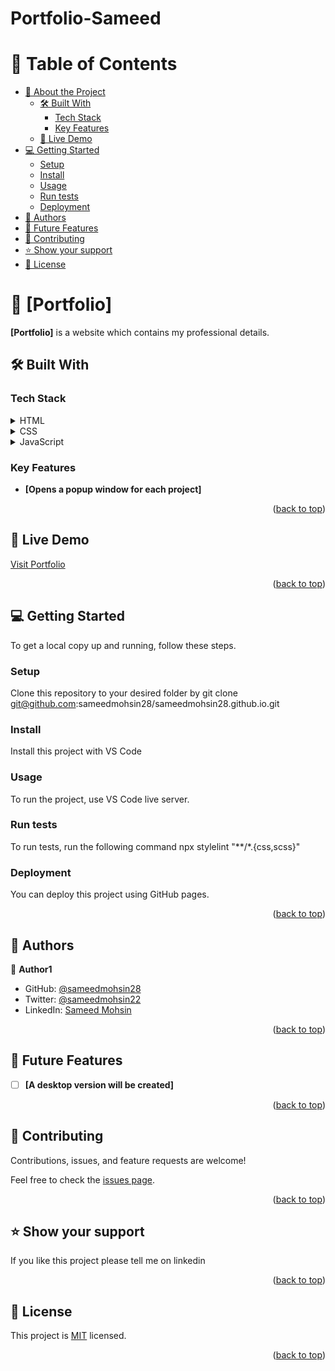 # Portfolio-Sameed
<a name="readme-top"></a>


# 📗 Table of Contents

- [📖 About the Project](#about-project)
  - [🛠 Built With](#built-with)
    - [Tech Stack](#tech-stack)
    - [Key Features](#key-features)
  - [🚀 Live Demo](#live-demo)
- [💻 Getting Started](#getting-started)
  - [Setup](#setup)
  <!-- - [Prerequisites](#prerequisites) -->
  - [Install](#install)
  - [Usage](#usage)
  - [Run tests](#run-tests)
  - [Deployment](#triangular_flag_on_post-deployment)
- [👥 Authors](#authors)
- [🔭 Future Features](#future-features)
- [🤝 Contributing](#contributing)
- [⭐️ Show your support](#support)
- [📝 License](#license)


# 📖 [Portfolio] <a name="about-project"></a>


**[Portfolio]** is a website which contains my professional details.

## 🛠 Built With <a name="built-with"></a>

### Tech Stack <a name="tech-stack"></a>

<details>
  <summary>HTML</summary>
  <ul>
    <li><a href="https://html.com/">HTML</a></li>
  </ul>
</details>

<details>
  <summary>CSS</summary>
  <ul>
    <li><a href="#">CSS</a></li>
  </ul>
</details>

<details>
  <summary>JavaScript</summary>
  <ul>
    <li><a href="#">JavaScript</a></li>
  </ul>
</details>


### Key Features <a name="key-features"></a>

- **[Opens a popup window for each project]**
<p align="right">(<a href="#readme-top">back to top</a>)</p>


## 🚀 Live Demo <a name="live-demo"></a>

<a href="https://sameedmohsin28.github.io/Portfolio-Sameed">Visit Portfolio</a>

<p align="right">(<a href="#readme-top">back to top</a>)</p>

## 💻 Getting Started <a name="getting-started"></a>

To get a local copy up and running, follow these steps.

<!-- ### Prerequisites

In order to run this project you need:

<!--
Example command:

```sh
 gem install rails
```
 -->

### Setup

Clone this repository to your desired folder by
git clone git@github.com:sameedmohsin28/sameedmohsin28.github.io.git

<!--
Example commands:

```sh
  cd my-folder
  git clone git@github.com:myaccount/my-project.git
```
--->

### Install

Install this project with VS Code

<!--
Example command:

```sh
  cd my-project
  gem install
```
--->

### Usage

To run the project, use VS Code live server.

<!--
Example command:

```sh
  rails server
```
--->

### Run tests

To run tests, run the following command
npx stylelint "**/*.{css,scss}"


<!--
Example command:

```sh
  bin/rails test test/models/article_test.rb
```
--->

### Deployment

You can deploy this project using GitHub pages.

<!--
Example:

```sh

```
 -->

<p align="right">(<a href="#readme-top">back to top</a>)</p>

## 👥 Authors <a name="authors"></a>


👤 **Author1**

- GitHub: [@sameedmohsin28](https://github.com/sameedmohsin28/)
- Twitter: [@sameedmohsin22](https://twitter.com/SameedMohsin22)
- LinkedIn: [Sameed Mohsin](https://www.linkedin.com/in/sameed-mohsin-538792180/)


<p align="right">(<a href="#readme-top">back to top</a>)</p>



## 🔭 Future Features <a name="future-features"></a>


- [ ] **[A desktop version will be created]**

<p align="right">(<a href="#readme-top">back to top</a>)</p>


## 🤝 Contributing <a name="contributing"></a>

Contributions, issues, and feature requests are welcome!

Feel free to check the [issues page](https://github.com/sameedmohsin28/Portfolio-Sameed/issues).

<p align="right">(<a href="#readme-top">back to top</a>)</p>

## ⭐️ Show your support <a name="support"></a>

If you like this project please tell me on linkedin

<p align="right">(<a href="#readme-top">back to top</a>)</p>


## 📝 License <a name="license"></a>

This project is [MIT](https://github.com/sameedmohsin28/Portfolio-Sameed/blob/main/LICENSE) licensed.

<p align="right">(<a href="#readme-top">back to top</a>)</p>
